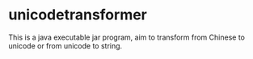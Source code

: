 # unicodetransformer
This is a java executable jar program, aim to transform from Chinese to unicode or from unicode to string.
